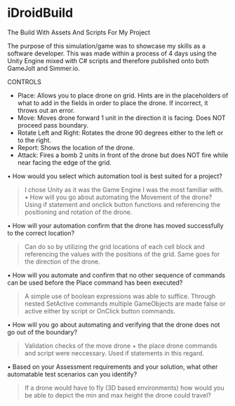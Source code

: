 # iDroidBuild
The Build With Assets And Scripts For My Project

The purpose of this simulation/game was to showcase my skills as a software developer. This was made within a process of 4 days using the Unity Engine mixed with C# scripts and therefore published onto both GameJolt and Simmer.io.

CONTROLS
- Place: Allows you to place drone on grid. Hints are in the placeholders of what to add in the fields in order to place the drone. If incorrect, it throws out an error.
- Move: Moves drone forward 1 unit in the direction it is facing. Does NOT proceed pass boundary.
- Rotate Left and Right: Rotates the drone 90 degrees either to the left or to the right.
- Report: Shows the location of the drone.
- Attack: Fires a bomb 2 units in front of the drone but does NOT fire while near facing the edge of the grid.

• How would you select which automation tool is best suited for a project?
> I chose Unity as it was the Game Engine I was the most familiar with.
• How will you go about automating the Movement of the drone?
> Using if statement and onclick button functions and referencing the positioning and rotation of the drone.

• How will your automation confirm that the drone has moved successfully to the correct location?
> Can do so by utilizing the grid locations of each cell block and referencing the values with the positions of the grid. Same goes for the direction of the drone.

• How will you automate and confirm that no other sequence of commands can be used before the Place command has been executed?
> A simple use of boolean expressions was able to suffice. Through nested SetActive commands multiple GameObjects are made false or active either by script or OnClick button commands.

• How will you go about automating and verifying that the drone does not go out of the boundary?
> Validation checks of the move drone + the place drone commands and script were neccessary. Used if statements in this regard.

• Based on your Assessment requirements and your solution, what other automatable test scenarios can you identify?
> If a drone would have to fly (3D based environments) how would you be able to depict the min and max height the drone could travel?
